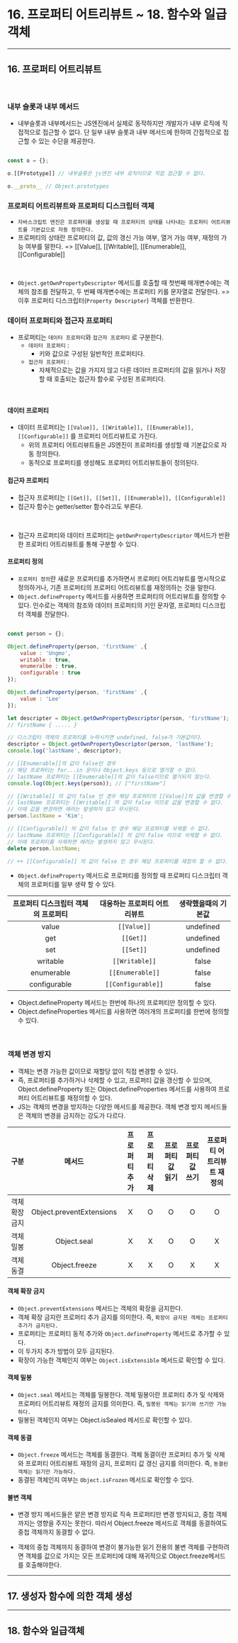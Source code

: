 # 16. 프로퍼티 어트리뷰트 ~ 18. 함수와 일급객체

---

## 16. 프로퍼티 어트리뷰트

<br />

### 내부 슬롯과 내부 메서드 

- 내부슬롯과 내부메서드는 JS엔진에서 실제로 동작하지만 개발자가 내부 로직에 직접적으로 접근할 수 없다. 단 일부 내부 슬롯과 내부 메서드에 한하여 간접적으로 접근할 수 있는 수단을 제공한다. 

```js

const o = {};

o.[[Prototype]] // 내부슬롯은 js엔진 내부 로직이므로 직접 접근할 수 없다.

o.__proto__ // Object.prototypes

```

### 프로퍼티 어트리뷰트와 프로퍼티 디스크립터 객체

- `자바스크립트 엔진은 프로퍼티를 생성할 때 프로퍼티의 상태를 나타내는 프로퍼티 어트리뷰트를 기본값으로 자동 정의한다.` 
- 프로퍼티의 상태란 프로퍼티의 값, 값의 갱신 가능 여부, 열거 가능 여부, 재정의 가능 여부를 말한다. => [[Value]], [[Writable]], [[Enumerable]], [[Configurable]]

<br />

- `Object.getOwnPropertyDescripter` 메서드를 호출할 때 첫번째 매개변수에는 객체의 참조를 전달하고, 두 번째 매개변수에는 프로퍼티 키를 문자열로 전달한다. => 이후 프로퍼티 디스크립터(`Property Descripter`) 객체를 반환한다.

### 데이터 프로퍼티와 접근자 프로퍼티

- 프로퍼티는 `데이터 프로퍼티`와 `접근자 프로퍼티` 로 구분한다.
  - `데이터 프로퍼티` : 
    - 키와 값으로 구성된 일반적인 프로퍼티다. 
  - `접근자 프로퍼티` : 
    - 자체적으로는 값을 가지지 않고 다른 데이터 프로퍼티의 값을 읽거나 저장할 때 호출되는 접근자 함수로 구성된 프로퍼티다.


<br />

#### 데이터 프로퍼티

- 데이터 프로퍼티는 `[[Value]], [[Writable]], [[Enumerable]], [[Configurable]]` 를 프로퍼티 어트리뷰트로 가진다.
  - 위의 프로퍼티 어트리뷰트들은 JS엔진이 프로퍼티를 생성할 때 기본값으로 자동 정의한다.
  - 동적으로 프로퍼티를 생성해도 프로퍼티 어트리뷰트들이 정의된다.

#### 접근자 프로퍼티 

- 접근자 프로퍼티는 `[[Get]], [[Set]], [[Enumerable]], [[Configurable]]`
- 접근자 함수는 getter/setter 함수라고도 부른다. 

<br />

- 접근자 프로퍼티와 데이터 프로퍼티는 `getOwnPropertyDescriptor` 메서드가 반환한 프로퍼티 어트리뷰트를 통해 구분할 수 있다. 

#### 프로퍼티 정의

- `프로퍼티 정의`란 새로운 프로퍼티를 추가하면서 프로퍼티 어트리뷰트를 명시적으로 정의하거나, 기존 프로퍼티의 프로퍼티 어트리뷰트를 재정의하는 것을 말한다. 
- `Object.defineProperty` 메서드를 사용하면 프로퍼티의 어트리뷰트를 정의할 수 있다. 인수로는 객체의 참조와 데이터 프로퍼티의 키인 문자열, 프로퍼티 디스크립터 객체를 전달한다. 

```js

const person = {};

Object.defineProperty(person, 'firstName' ,{
    value : 'Ungmo',
    writable : true,
    enumeralbe : true,
    configurable : true
});

Object.defineProperty(person, 'firstName' ,{
    value : 'Lee'
});

let descripter = Object.getOwnPropertyDescriptor(person, 'firstName');
// firstName { ..... }

// 디스크립터 객체의 프로퍼티를 누락시키면 undefined, false가 기본값이다. 
descriptor = Object.getOwnPropertyDescriptor(person, 'lastName');
console.log('lastName', descriptor);

// [[Enumerable]]의 값이 false인 경우
// 해당 프로퍼티는 for...in 문이나 Object.keys 등으로 열거할 수 없다.
// lastName 프로퍼티는 [[Enumerable]]의 값이 false이므로 열거되지 않는다. 
console.log(Object.keys(person)); // ["firstName"]

// [[Writable]] 의 값이 false 인 경우 해당 프로퍼티의 [[Value]]의 값을 변경할 수 없다.
// lastName 프로퍼티는 [[Writable]] 의 값이 false 이므로 값을 변경할 수 없다. 
// 이때 값을 변경하면 에러는 발생하지 않고 무시된다. 
person.lastName = 'Kim';

// [[Configurable]] 의 값이 false 인 경우 해당 프로퍼티를 삭제할 수 없다. 
// lastName 프로퍼티는 [[Configurable]] 의 값이 false 이므로 삭제할 수 없다.
// 이때 프로퍼티를 삭제하면 에러는 발생하지 않고 무시된다. 
delete person.lastName;

// ++ [[Configurable]] 의 값이 false 인 경우 해당 프로퍼티를 재정의 할 수 없다. 
```

- `Object.defineProperty` 메서드로 프로퍼티를 정의할 때 프로퍼티 디스크립터 객체의 프로퍼티를 일부 생략 할 수 있다. 

|프로퍼티 디스크립터 객체의 프로퍼티|대응하는 프로퍼티 어트리뷰트|생략했을때의 기본값|
|:--:|:--:|:--:|
|value|`[[Value]]`|undefined|
|get|`[[Get]]`|undefined|
|set|`[[Set]]`|undefined|
|writable|`[[Writable]]`|false|
|enumerable|`[[Enumerable]]`|false|
|configurable|`[[Configurable]]`|false|

- Object.defineProperty 메서드는 한번에 하나의 프로퍼티만 정의할 수 있다. 
- Object.defineProperties 메서드를 사용하면 여러개의 프로퍼티를 한번에 정의할 수 있다. 

<br />

### 객체 변경 방지

- 객체는 변경 가능한 값이므로 재할당 없이 직접 변경할 수 있다. 
- 즉, 프로퍼티를 추가하거나 삭제할 수 있고, 프로퍼티 값을 갱신할 수 있으며, Object.defineProperty 또는 Object.defineProperties 메서드를 사용하여 프로퍼티 어트리뷰트를 재정의할 수 있다.
- JS는 객체의 변경을 방지하는 다양한 메서드를 제공한다. 객체 변경 방지 메서드들은 객체의 변경을 금지하는 강도가 다르다.

|구분|메서드|프로퍼티 추가|프로퍼티 삭제|프로퍼티 값 읽기|프로퍼티 값 쓰기|프로퍼티 어트리뷰트 재정의|
|:--:|:--:|:--:|:--:|:--:|:--:|:--:|
|객체 확장 금지|Object.preventExtensions|X|O|O|O|O|
|객체 밀봉|Object.seal|X|X|O|O|X|
|객체 동결|Object.freeze|X|X|O|X|X|

#### 객체 확장 금지

- `Object.preventExtensions` 메서드는 객체의 확장을 금지한다. 
- 객체 확장 금지란 프로퍼티 추가 금지를 의미한다. 즉, `확장이 금지된 객체는 프로퍼티 추가가 금지된다.`
- 프로퍼티는 프로퍼티 동적 추가와 `Object.defineProperty` 메서드로 추가할 수 있다.
- 이 두가지 추가 방법이 모두 금지된다. 
- 확장이 가능한 객체인지 여부는 `Object.isExtensible` 메서드로 확인할 수 있다.

#### 객체 밀봉

- `Object.seal` 메서드는 객체를 밀봉한다. 객체 밀봉이란 프로퍼티 추가 및 삭제와 프로퍼티 어트리뷰트 재정의 금지를 의미한다. 즉, `밀봉된 객체는 읽기와 쓰기만 가능하다.`
- 밀봉된 객체인지 여부는 Object.isSealed 메서드로 확인할 수 있다. 

#### 객체 동결

- `Object.freeze` 메서드는 객체를 동결한다. 객체 동결이란 프로퍼티 추가 및 삭제와 프로퍼티 어트리뷰트 재정의 금지, 프로퍼티 값 갱신 금지를 의미한다. 즉, `동결된 객체는 읽기만 가능하다.`
- 동결된 객체인지 여부는 `Object.isFrozen` 메서드로 확인할 수 있다. 

#### 불변 객체

- 변경 방지 메서드들은 얕은 변경 방지로 직속 프로퍼티만 변경 방지되고, 중첩 객체까지는 영향을 주지는 못한다. 따라서 Object.freeze 메서드로 객체를 동결하여도 중첩 객체까지 동결할 수 없다. 

- 객체의 중첩 객체까지 동결하여 변경이 불가능한 읽기 전용의 불변 객체를 구현하려면 객체를 값으로 가지는 모든 프로퍼티에 대해 재귀적으로 Object.freeze메서드를 호출해야한다.

---

## 17. 생성자 함수에 의한 객체 생성

---

## 18. 함수와 일급객체
